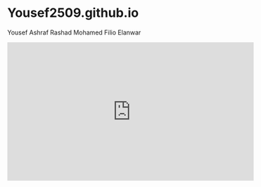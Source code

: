 # Yousef2509.github.io
Yousef Ashraf Rashad Mohamed Filio Elanwar
<iframe width="560" height="315" src="https://www.youtube.com/embed/ibWj9va3STY?si=q7SjB0Vsbpo6LGkX" title="YouTube video player" frameborder="0" allow="accelerometer; autoplay; clipboard-write; encrypted-media; gyroscope; picture-in-picture; web-share" allowfullscreen></iframe>
